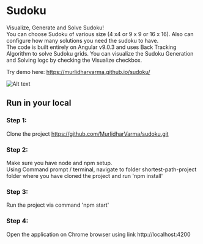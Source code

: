 # Sudoku

Visualize, Generate and Solve Sudoku! <br>
You can choose Sudoku of various size (4 x4 or 9 x 9 or 16 x 16). Also can configure how many solutions you need the sudoku to have. <br>
The code is built entirely on Angular v9.0.3 and uses Back Tracking Algorithm to solve Sudoku grids. You can visualize the Sudoku Generation and Solving logc by checking the Visualize checkbox.<br>

Try demo here: https://murlidharvarma.github.io/sudoku/

![Alt text](/demo.gif?raw=true "Preview")

## Run in your local
### Step 1: 
Clone the project
https://github.com/MurlidharVarma/sudoku.git

### Step 2: 
Make sure you have node and npm setup. <br>
Using Command prompt / terminal, navigate to folder shortest-path-project folder where you have cloned the project and run 'npm install'

### Step 3: 
Run the project via command 'npm start'

### Step 4: 
Open the application on Chrome browser using link http://localhost:4200

